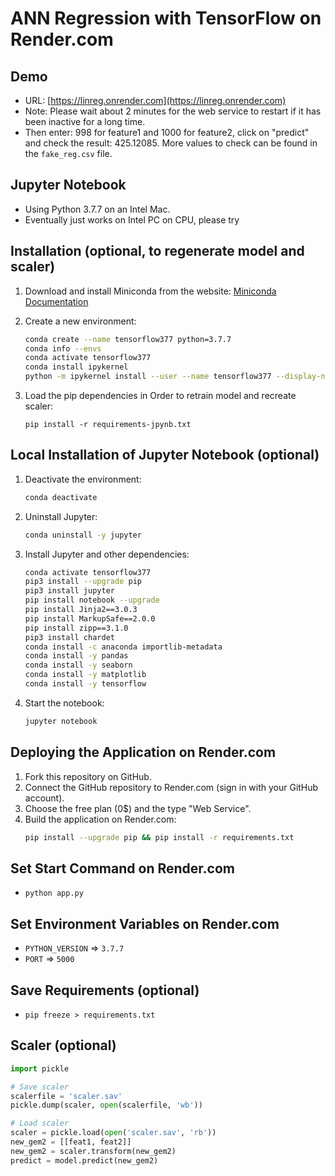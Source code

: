 # ANN Regression with TensorFlow on Render.com

## Demo
- URL: [https://linreg.onrender.com](https://linreg.onrender.com)
- Note: Please wait about 2 minutes for the web service to restart if it has been inactive for a long time.
- Then enter: 998 for feature1 and 1000 for feature2, click on "predict" and check the result: 425.12085. More values to check can be found in the `fake_reg.csv` file.

## Jupyter Notebook
- Using Python 3.7.7 on an Intel Mac.
- Eventually just works on Intel PC on CPU, please try

## Installation (optional, to regenerate model and scaler)
1. Download and install Miniconda from the website: [Miniconda Documentation](https://docs.anaconda.com/miniconda/)
2. Create a new environment:
    ```sh
    conda create --name tensorflow377 python=3.7.7
    conda info --envs
    conda activate tensorflow377
    conda install ipykernel
    python -m ipykernel install --user --name tensorflow377 --display-name "Python 3.7.7 (tensorflow)"
    ```
3. Load the pip dependencies in Order to retrain model and recreate scaler:

    ```pip install -r requirements-jpynb.txt```
## Local Installation of Jupyter Notebook (optional)
1. Deactivate the environment:
    ```sh
    conda deactivate
    ```
2. Uninstall Jupyter:
    ```sh
    conda uninstall -y jupyter
    ```
3. Install Jupyter and other dependencies:
    ```sh
    conda activate tensorflow377
    pip3 install --upgrade pip
    pip3 install jupyter
    pip install notebook --upgrade
    pip install Jinja2==3.0.3
    pip install MarkupSafe==2.0.0
    pip install zipp==3.1.0
    pip3 install chardet
    conda install -c anaconda importlib-metadata
    conda install -y pandas
    conda install -y seaborn
    conda install -y matplotlib
    conda install -y tensorflow
    ```

4. Start the notebook:
    ```sh
    jupyter notebook
    ```

## Deploying the Application on Render.com
1. Fork this repository on GitHub.
2. Connect the GitHub repository to Render.com (sign in with your GitHub account).
3. Choose the free plan (0$) and the type "Web Service".
4. Build the application on Render.com:
    ```sh
    pip install --upgrade pip && pip install -r requirements.txt
    ```

## Set Start Command on Render.com
- `python app.py`

## Set Environment Variables on Render.com
- `PYTHON_VERSION` => `3.7.7`
- `PORT` => `5000`

## Save Requirements (optional)
- `pip freeze > requirements.txt`

## Scaler (optional)
```python
import pickle

# Save scaler
scalerfile = 'scaler.sav'
pickle.dump(scaler, open(scalerfile, 'wb'))

# Load scaler
scaler = pickle.load(open('scaler.sav', 'rb'))
new_gem2 = [[feat1, feat2]]
new_gem2 = scaler.transform(new_gem2)
predict = model.predict(new_gem2)